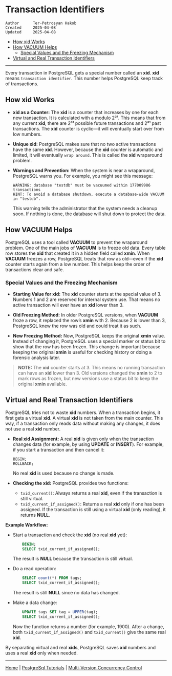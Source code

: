 # Transaction Identifiers

```info
Author      Ter-Petrosyan Hakob
Created     2025-04-08
Updated     2025-04-08
```

- [How xid Works](#how-xid-works)
- [How VACUUM Helps](#how-vacuum-helps)
    - [Special Values and the Freezing Mechanism](#special-values-and-the-freezing-mechanism)
- [Virtual and Real Transaction Identifiers](#virtual-and-real-transaction-identifiers)

---

Every transaction in PostgreSQL gets a special number called an **xid**. **xid** means `transaction identifier`. 
This number helps PostgreSQL keep track of transactions.

## How xid Works

- **xid as a Counter:** The **xid** is a counter that increases by one for each new transaction. It is 
    calculated with a modulo 2³¹. This means that from any current **xid**, there are 2³¹ possible future 
    transactions and 2³¹ past transactions. The **xid** counter is cyclic—it will eventually start over from low numbers.

- **Unique xid:** PostgreSQL makes sure that no two active transactions have the same **xid**. However, because the **xid** 
    counter is automatic and limited, it will eventually `wrap around`. This is called the **xid** wraparound problem.

- **Warnings and Prevention:** When the system is near a wraparound, PostgreSQL warns you. For example, you might see this message:
    ```
    WARNING: database "testdb" must be vacuumed within 177009986 transactions
    HINT: To avoid a database shutdown, execute a database-wide VACUUM in "testdb".
    ```
    This warning tells the administrator that the system needs a cleanup soon. If nothing is done, the database will shut down to protect the data.


## How VACUUM Helps

PostgreSQL uses a tool called **VACUUM** to prevent the wraparound problem. One of the main jobs of **VACUUM** is to freeze old data. 
Every table row stores the **xid** that created it in a hidden field called **xmin**. When **VACUUM** freezes a row, PostgreSQL treats that row as old—even if the **xid** counter starts again from a low number. This helps keep the order of transactions clear and safe.

### Special Values and the Freezing Mechanism

- **Starting Value for xid:** The **xid** counter starts at the special value of 3. Numbers 1 and 2 are reserved for internal system use. 
    That means no active transaction will ever have an **xid** lower than 3.

- **Old Freezing Method:** In older PostgreSQL versions, when **VACUUM** froze a row, it replaced the row’s **xmin** with 2. 
    Because 2 is lower than 3, PostgreSQL knew the row was old and could treat it as such.

- **New Freezing Method:** Now, PostgreSQL keeps the original **xmin** value. Instead of changing it, PostgreSQL uses a special 
    marker or status bit to show that the row has been frozen. This change is important because keeping the original **xmin** 
    is useful for checking history or doing a forensic analysis later.

> **NOTE:** The **xid** counter starts at 3. This means no running transaction can have an **xid** lower than 3. 
> Old versions changed the **xmin** to 2 to mark rows as frozen, but new versions use a status bit to keep the original **xmin** available.


## Virtual and Real Transaction Identifiers

PostgreSQL tries not to waste **xid** numbers. When a transaction begins, it first gets a virtual **xid**. 
A virtual **xid** is not taken from the main counter. This way, if a transaction only reads data without making any 
changes, it does not use a real **xid** number.

- **Real xid Assignment:** A real **xid** is given only when the transaction changes data 
    (for example, by using **UPDATE** or **INSERT**). For example, if you start a transaction and then cancel it:
    ```
    BEGIN;
    ROLLBACK;
    ```    
    No real **xid** is used because no change is made.

- **Checking the xid:** PostgreSQL provides two functions:
    - `txid_current()`: Always returns a real **xid**, even if the transaction is still virtual.
    - `txid_current_if_assigned()`: Returns a real **xid** only if one has been assigned. If the transaction 
        is still using a virtual **xid** (only reading), it returns **NULL**.

**Example Workflow:**

- Start a transaction and check the **xid** (no real **xid** yet):
    ```sql
        BEGIN;
        SELECT txid_current_if_assigned();
    ```
    The result is **NULL** because the transaction is still virtual.
- Do a read operation:
    
    ```sql
        SELECT count(*) FROM tags;
        SELECT txid_current_if_assigned();
    ```
    
    The result is still **NULL** since no data has changed.
- Make a data change:
    
    ```sql
        UPDATE tags SET tag = UPPER(tag);
        SELECT txid_current_if_assigned();
    ```   
    
    Now the function returns a number (for example, 1900). After a change, 
    both `txid_current_if_assigned()` and `txid_current()` give the same real **xid**.  

By separating virtual and real **xids**, PostgreSQL saves **xid** numbers and uses a real **xid** only when needed.    

---

[Home](./../../README.md) | [PostgreSql Tutorials](./../tutorials.md) | [Multi-Version Concurrency Control](./3_Multi_Version_Concurrency_Control.md)